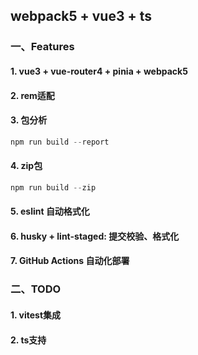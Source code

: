 ## webpack5 + vue3 + ts

### 一、Features
#### 1. vue3 + vue-router4 + pinia + webpack5
#### 2. rem适配
#### 3. 包分析
```js
npm run build --report
```
#### 4. zip包
```js
npm run build --zip
```
#### 5. eslint 自动格式化
#### 6. husky + lint-staged: 提交校验、格式化
#### 7. GitHub Actions 自动化部署

### 二、TODO

#### 1. vitest集成
#### 2. ts支持

